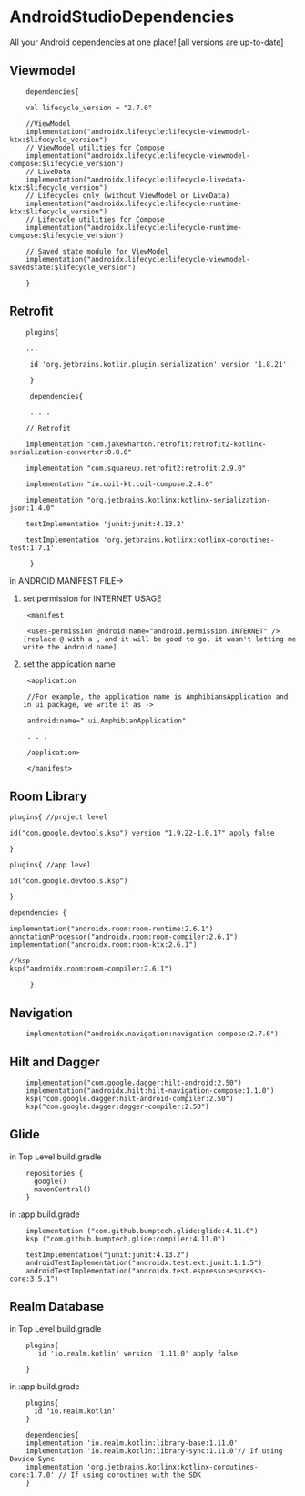 # AndroidStudioDependencies
All your Android dependencies at one place! [all versions are up-to-date]

## Viewmodel

        dependencies{

        val lifecycle_version = "2.7.0"
        
        //ViewModel
        implementation("androidx.lifecycle:lifecycle-viewmodel-ktx:$lifecycle_version")
        // ViewModel utilities for Compose
        implementation("androidx.lifecycle:lifecycle-viewmodel-compose:$lifecycle_version")
        // LiveData
        implementation("androidx.lifecycle:lifecycle-livedata-ktx:$lifecycle_version")
        // Lifecycles only (without ViewModel or LiveData)
        implementation("androidx.lifecycle:lifecycle-runtime-ktx:$lifecycle_version")
        // Lifecycle utilities for Compose
        implementation("androidx.lifecycle:lifecycle-runtime-compose:$lifecycle_version")

        // Saved state module for ViewModel
        implementation("androidx.lifecycle:lifecycle-viewmodel-savedstate:$lifecycle_version")
    
        }

## Retrofit

        plugins{ 

        ...
        
         id 'org.jetbrains.kotlin.plugin.serialization' version '1.8.21'

         }

         dependencies{

         . . .

        // Retrofit
    
        implementation "com.jakewharton.retrofit:retrofit2-kotlinx-serialization-converter:0.8.0" 
    
        implementation "com.squareup.retrofit2:retrofit:2.9.0"
    
        implementation "io.coil-kt:coil-compose:2.4.0"
    
        implementation "org.jetbrains.kotlinx:kotlinx-serialization-json:1.4.0"

        testImplementation 'junit:junit:4.13.2'
    
        testImplementation 'org.jetbrains.kotlinx:kotlinx-coroutines-test:1.7.1'

         }

in ANDROID MANIFEST FILE->
1) set permission for INTERNET USAGE

        <manifest

        <uses-permission @ndroid:name="android.permission.INTERNET" />  [replace @ with a , and it will be good to go, it wasn't letting me write the Android name]

2) set the application name

        <application 

        //For example, the application name is AmphibiansApplication and in ui package, we write it as ->

        android:name=".ui.AmphibianApplication"

        . . .

        /application>

        </manifest>

## Room Library

    plugins{ //project level

    id("com.google.devtools.ksp") version "1.9.22-1.0.17" apply false

    }

    plugins{ //app level

    id("com.google.devtools.ksp")

    }

    dependencies {

    implementation("androidx.room:room-runtime:2.6.1")
    annotationProcessor("androidx.room:room-compiler:2.6.1")
    implementation("androidx.room:room-ktx:2.6.1")

    //ksp
    ksp("androidx.room:room-compiler:2.6.1")
 
         }

## Navigation
        implementation("androidx.navigation:navigation-compose:2.7.6")

## Hilt and Dagger
        implementation("com.google.dagger:hilt-android:2.50")
        implementation("androidx.hilt:hilt-navigation-compose:1.1.0")
        ksp("com.google.dagger:hilt-android-compiler:2.50")
        ksp("com.google.dagger:dagger-compiler:2.50")

## Glide

in Top Level build.gradle
        
        repositories {
          google()
          mavenCentral()
        }

in :app build.grade

        implementation ("com.github.bumptech.glide:glide:4.11.0")
        ksp ("com.github.bumptech.glide:compiler:4.11.0")

        testImplementation("junit:junit:4.13.2")
        androidTestImplementation("androidx.test.ext:junit:1.1.5")
        androidTestImplementation("androidx.test.espresso:espresso-core:3.5.1")


## Realm Database
in Top Level build.gradle

        plugins{
           id 'io.realm.kotlin' version '1.11.0' apply false

        }

in :app build.grade

        plugins{
          id 'io.realm.kotlin'
        }
        
        dependencies{
        implementation 'io.realm.kotlin:library-base:1.11.0'
        implementation 'io.realm.kotlin:library-sync:1.11.0'// If using Device Sync
        implementation 'org.jetbrains.kotlinx:kotlinx-coroutines-core:1.7.0' // If using coroutines with the SDK        
        }

